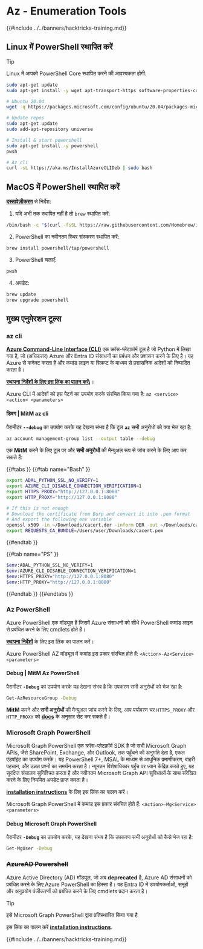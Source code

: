 # Az - Enumeration Tools

{{#include ../../banners/hacktricks-training.md}}

## Linux में PowerShell स्थापित करें

> [!TIP]
> Linux में आपको PowerShell Core स्थापित करने की आवश्यकता होगी:
```bash
sudo apt-get update
sudo apt-get install -y wget apt-transport-https software-properties-common

# Ubuntu 20.04
wget -q https://packages.microsoft.com/config/ubuntu/20.04/packages-microsoft-prod.deb

# Update repos
sudo apt-get update
sudo add-apt-repository universe

# Install & start powershell
sudo apt-get install -y powershell
pwsh

# Az cli
curl -sL https://aka.ms/InstallAzureCLIDeb | sudo bash
```
## MacOS में PowerShell स्थापित करें

[**दस्तावेज़ीकरण**](https://learn.microsoft.com/en-us/powershell/scripting/install/installing-powershell-on-macos?view=powershell-7.4) से निर्देश:

1. यदि अभी तक स्थापित नहीं है तो `brew` स्थापित करें:
```bash
/bin/bash -c "$(curl -fsSL https://raw.githubusercontent.com/Homebrew/install/HEAD/install.sh)"
```
2. PowerShell का नवीनतम स्थिर संस्करण स्थापित करें:
```sh
brew install powershell/tap/powershell
```
3. PowerShell चलाएँ:
```sh
pwsh
```
4. अपडेट:
```sh
brew update
brew upgrade powershell
```
## मुख्य एनुमेरशन टूल्स

### az cli

[**Azure Command-Line Interface (CLI)**](https://learn.microsoft.com/en-us/cli/azure/install-azure-cli) एक क्रॉस-प्लेटफ़ॉर्म टूल है जो Python में लिखा गया है, जो (अधिकतर) Azure और Entra ID संसाधनों का प्रबंधन और प्रशासन करने के लिए है। यह Azure से कनेक्ट करता है और कमांड लाइन या स्क्रिप्ट के माध्यम से प्रशासनिक आदेशों को निष्पादित करता है।

[**स्थापना निर्देशों के लिए इस लिंक का पालन करें¡**](https://learn.microsoft.com/en-us/cli/azure/install-azure-cli#install)।

Azure CLI में आदेशों को इस पैटर्न का उपयोग करके संरचित किया गया है: `az <service> <action> <parameters>`

#### डिबग | MitM az cli

पैरामीटर **`--debug`** का उपयोग करके यह देखना संभव है कि टूल **`az`** सभी अनुरोधों को क्या भेज रहा है:
```bash
az account management-group list --output table --debug
```
एक **MitM** करने के लिए टूल पर और **सभी अनुरोधों** की मैन्युअल रूप से जांच करने के लिए आप कर सकते हैं:

{{#tabs }}
{{#tab name="Bash" }}
```bash
export ADAL_PYTHON_SSL_NO_VERIFY=1
export AZURE_CLI_DISABLE_CONNECTION_VERIFICATION=1
export HTTPS_PROXY="http://127.0.0.1:8080"
export HTTP_PROXY="http://127.0.0.1:8080"

# If this is not enough
# Download the certificate from Burp and convert it into .pem format
# And export the following env variable
openssl x509 -in ~/Downloads/cacert.der -inform DER -out ~/Downloads/cacert.pem -outform PEM
export REQUESTS_CA_BUNDLE=/Users/user/Downloads/cacert.pem
```
{{#endtab }}

{{#tab name="PS" }}
```bash
$env:ADAL_PYTHON_SSL_NO_VERIFY=1
$env:AZURE_CLI_DISABLE_CONNECTION_VERIFICATION=1
$env:HTTPS_PROXY="http://127.0.0.1:8080"
$env:HTTP_PROXY="http://127.0.0.1:8080"
```
{{#endtab }}
{{#endtabs }}

### Az PowerShell

Azure PowerShell एक मॉड्यूल है जिसमें Azure संसाधनों को सीधे PowerShell कमांड लाइन से प्रबंधित करने के लिए cmdlets होते हैं।

[**स्थापना निर्देशों**](https://learn.microsoft.com/en-us/powershell/azure/install-azure-powershell) के लिए इस लिंक का पालन करें।

Azure PowerShell AZ मॉड्यूल में कमांड इस प्रकार संरचित होते हैं: `<Action>-Az<Service> <parameters>`

#### Debug | MitM Az PowerShell

पैरामीटर **`-Debug`** का उपयोग करके यह देखना संभव है कि उपकरण सभी अनुरोधों को भेज रहा है:
```bash
Get-AzResourceGroup -Debug
```
**MitM** करने और **सभी अनुरोधों** की मैन्युअल जांच करने के लिए, आप पर्यावरण चर `HTTPS_PROXY` और `HTTP_PROXY` को [**docs**](https://learn.microsoft.com/en-us/powershell/azure/az-powershell-proxy) के अनुसार सेट कर सकते हैं।

### Microsoft Graph PowerShell

Microsoft Graph PowerShell एक क्रॉस-प्लेटफ़ॉर्म SDK है जो सभी Microsoft Graph APIs, जैसे SharePoint, Exchange, और Outlook, तक पहुँचने की अनुमति देता है, एकल एंडपॉइंट का उपयोग करके। यह PowerShell 7+, MSAL के माध्यम से आधुनिक प्रमाणीकरण, बाहरी पहचान, और उन्नत प्रश्नों का समर्थन करता है। न्यूनतम विशेषाधिकार पहुँच पर ध्यान केंद्रित करते हुए, यह सुरक्षित संचालन सुनिश्चित करता है और नवीनतम Microsoft Graph API सुविधाओं के साथ संरेखित करने के लिए नियमित अपडेट प्राप्त करता है।

[**installation instructions**](https://learn.microsoft.com/en-us/powershell/microsoftgraph/installation) के लिए इस लिंक का पालन करें।

Microsoft Graph PowerShell में कमांड इस प्रकार संरचित होते हैं: `<Action>-Mg<Service> <parameters>`

#### Debug Microsoft Graph PowerShell

पैरामीटर **`-Debug`** का उपयोग करके, यह देखना संभव है कि उपकरण सभी अनुरोधों को कैसे भेज रहा है:
```bash
Get-MgUser -Debug
```
### ~~**AzureAD Powershell**~~

Azure Active Directory (AD) मॉड्यूल, जो अब **deprecated** है, Azure AD संसाधनों को प्रबंधित करने के लिए Azure PowerShell का हिस्सा है। यह Entra ID में उपयोगकर्ताओं, समूहों और अनुप्रयोग पंजीकरणों को प्रबंधित करने के लिए cmdlets प्रदान करता है।

> [!TIP]
> इसे Microsoft Graph PowerShell द्वारा प्रतिस्थापित किया गया है

इस लिंक का पालन करें [**installation instructions**](https://www.powershellgallery.com/packages/AzureAD).

{{#include ../../banners/hacktricks-training.md}}
